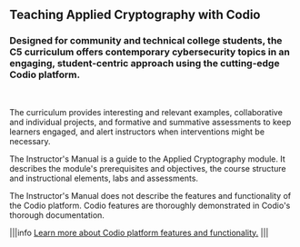 ## Teaching Applied Cryptography with Codio

### Designed for community and technical college students, the C5 curriculum offers contemporary cybersecurity topics in an engaging, student-centric approach using the cutting-edge Codio platform. 
<br>

The curriculum provides interesting and relevant examples, collaborative and individual projects, and formative and summative assessments to keep learners engaged, and alert instructors when interventions might be necessary.


The Instructor's Manual is a guide to the Applied Cryptography module. It describes the module's prerequisites and objectives, the course structure and instructional elements, labs and assessments.

The Instructor's Manual does not describe the features and functionality of the Codio platform.  Codio features are thoroughly demonstrated in Codio's thorough documentation.


|||info
[Learn more about Codio platform features and functionality.](http://www.codio.com/docs)
|||



